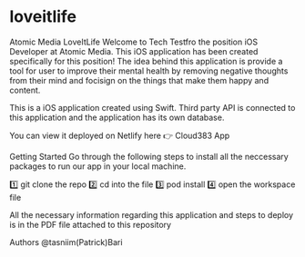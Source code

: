 # loveitlife
Atomic Media LoveItLife
Welcome to Tech Testfro the position iOS Developer at Atomic Media.
This iOS application has been created specifically for this position! 
The idea behind this application is provide a tool for user to improve their mental health by removing negative thoughts from their mind and focisign on the things that make them happy and content.

This is a iOS application created using Swift.
Third party API is connected to this application and the application has its own database.

You can view it deployed on Netlify here 👉 Cloud383 App

Getting Started
Go through the following steps to install all the neccessary packages to run our app in your local machine.

1️⃣ git clone the repo
2️⃣ cd into the file
3️⃣ pod install
4️⃣ open the workspace file

All the necessary information regarding this application and steps to deploy is in the PDF file attached to this repository

Authors
@tasniim(Patrick)Bari
